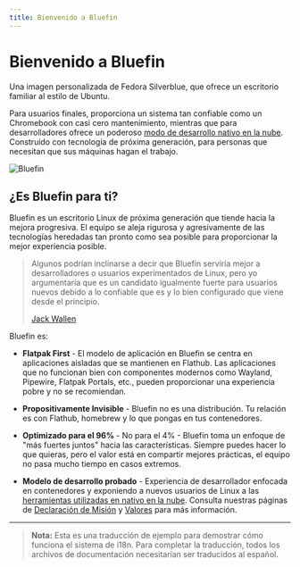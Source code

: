```yaml
---
title: Bienvenido a Bluefin
---
```


# Bienvenido a Bluefin

Una imagen personalizada de Fedora Silverblue, que ofrece un escritorio familiar al estilo de Ubuntu.

Para usuarios finales, proporciona un sistema tan confiable como un Chromebook con casi cero mantenimiento, mientras que para desarrolladores ofrece un poderoso [modo de desarrollo nativo en la nube](/bluefin-dx). Construido con tecnología de próxima generación, para personas que necesitan que sus máquinas hagan el trabajo.

![Bluefin](/img/logo.png)

## ¿Es Bluefin para ti?

Bluefin es un escritorio Linux de próxima generación que tiende hacia la mejora progresiva. El equipo se aleja rigurosa y agresivamente de las tecnologías heredadas tan pronto como sea posible para proporcionar la mejor experiencia posible.

> Algunos podrían inclinarse a decir que Bluefin serviría mejor a desarrolladores o usuarios experimentados de Linux, pero yo argumentaría que es un candidato igualmente fuerte para usuarios nuevos debido a lo confiable que es y lo bien configurado que viene desde el principio.
> 
> [Jack Wallen](https://thenewstack.io/bluefin-a-next-gen-linux-workstation-for-containerized-apps/)

Bluefin es:

- **Flatpak First** - El modelo de aplicación en Bluefin se centra en aplicaciones aisladas que se mantienen en Flathub. Las aplicaciones que no funcionan bien con componentes modernos como Wayland, Pipewire, Flatpak Portals, etc., pueden proporcionar una experiencia pobre y no se recomiendan.

- **Propositivamente Invisible** - Bluefin no es una distribución. Tu relación es con Flathub, homebrew y lo que pongas en tus contenedores.

- **Optimizado para el 96%** - No para el 4% - Bluefin toma un enfoque de "más fuertes juntos" hacia las características. Siempre puedes hacer lo que quieras, pero el valor está en compartir mejores prácticas, el equipo no pasa mucho tiempo en casos extremos.

- **Modelo de desarrollo probado** - Experiencia de desarrollador enfocada en contenedores y exponiendo a nuevos usuarios de Linux a las [herramientas utilizadas en nativo en la nube](https://www.cncf.io/). Consulta nuestras páginas de [Declaración de Misión](/mission) y [Valores](/values) para más información.

---

> **Nota:** Esta es una traducción de ejemplo para demostrar cómo funciona el sistema de i18n. Para completar la traducción, todos los archivos de documentación necesitarían ser traducidos al español.